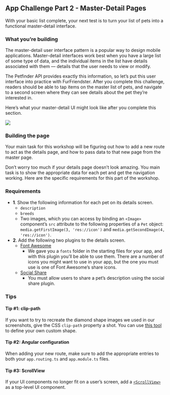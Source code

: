 ## App Challenge Part 2 - Master-Detail Pages

With your basic list complete, your next test is to turn your list of pets into a functional master-detail interface.

### What you’re building

The master-detail user interface pattern is a popular way to design mobile applications. Master-detail interfaces work best when you have a large list of some type of data, and the individual items in the list have details associated with them — details that the user needs to view or modify.

The Petfinder API provides exactly this information, so let’s put this user interface into practice with FurFriendster. After you complete this challenge, readers should be able to tap items on the master list of pets, and navigate to a second screen where they can see details about the pet they’re interested in.

Here’s what your master-detail UI might look like after you complete this section.

![](images/chapter8/master-detail.png?raw=true)

### Building the page

Your main task for this workshop will be figuring out how to add a new route to act as the details page, and how to pass data to that new page from the master page.

Don’t worry too much if your details page doesn’t look amazing. You main task is to show the appropriate data for each pet and get the navigation working. Here are the specific requirements for this part of the workshop.

### Requirements

* **1**. Show the following information for each pet on its details screen.
    * `description`
    * `breeds`
    * Two images, which you can access by binding an `<Image>` component’s `src` attribute to the following properties of a `Pet` object: `media.getFirstImage(3, 'res://icon')` and `media.getSecondImage(4, 'res://icon')`.
* **2**. Add the following two plugins to the details screen.
    * [Font Awesome](https://github.com/NathanWalker/nativescript-ngx-fonticon)
        * We gave you a `fonts` folder in the starting files for your app, and with this plugin you’ll be able to use them. There are a number of icons you might want to use in your app, but the one you must use is one of Font Awesome’s share icons.
    * [Social Share](https://github.com/tjvantoll/nativescript-social-share)
        * You must allow users to share a pet’s description using the social share plugin.

### Tips

#### Tip #1: clip-path

If you want to try to recreate the diamond shape images we used in our screenshots, give the CSS `clip-path` property a shot. You can use [this tool](http://bennettfeely.com/clippy/) to define your own custom shape.

#### Tip #2: Angular configuration

When adding your new route, make sure to add the appropriate entries to both your `app.routing.ts` and `app.module.ts` files.

#### Tip #3: ScrollView

If your UI components no longer fit on a user’s screen, add a [`<ScrollView>`](https://docs.nativescript.org/cookbook/ui/scroll-view) as a top-level UI component.
